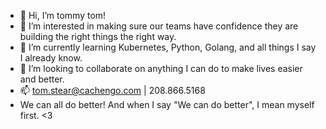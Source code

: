 - 👋 Hi, I’m tommy tom!
- 👀 I’m interested in making sure our teams have confidence they are building the right things the right way.
- 🌱 I’m currently learning Kubernetes, Python, Golang, and all things I say I already know.
- 💞️ I’m looking to collaborate on anything I can do to make lives easier and better.
- 📫 tom.stear@cachengo.com  |  208.866.5168
- We can all do better!  And when I say "We can do better", I mean myself first.  <3

<!---
tuhsteh/tuhsteh is a ✨ special ✨ repository because its `README.md` (this file) appears on your GitHub profile.
You can click the Preview link to take a look at your changes.
--->

